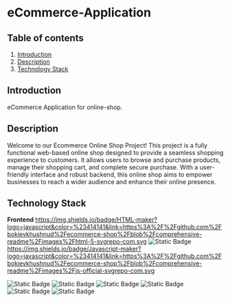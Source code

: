 # eCommerce-Application

## Table of contents
1. [Introduction](#introduction)
2. [Description](#description)
3. [Technology Stack](#stack)

## Introduction
eCommerce Application for online-shop.

## Description
Welcome to our Ecommerce Online Shop Project! This project is a fully functional web-based online shop designed to provide a seamless shopping experience to customers. It allows users to browse and purchase products, manage their shopping cart, and complete secure purchase. With a user-friendly interface and robust backend, this online shop aims to empower businesses to reach a wider audience and enhance their online presence.    

## Technology Stack

**Frontend**
https://img.shields.io/badge/HTML-maker?logo=javascript&color=%23414141&link=https%3A%2F%2Fgithub.com%2Fbokievkhushnud%2Fecommerce-shop%2Fblob%2Fcomprehensive-readme%2Fimages%2Fhtml-5-svgrepo-com.svg
![Static Badge](https://img.shields.io/badge/CSS%2FSASS-maker?color=%23eb13aa)
https://img.shields.io/badge/Javascript-maker?logo=javascript&color=%23414141&link=https%3A%2F%2Fgithub.com%2Fbokievkhushnud%2Fecommerce-shop%2Fblob%2Fcomprehensive-readme%2Fimages%2Fjs-official-svgrepo-com.svg

![Static Badge](https://img.shields.io/badge/React%20JS-maker?color=%239212fc)
![Static Badge](https://img.shields.io/badge/Typescript-maker?color=%2333f043)
![Static Badge](https://img.shields.io/badge/Webpack-maker?color=%232d49a3)
![Static Badge](https://img.shields.io/badge/ESlint-maker?color=%231ec0c5)
![Static Badge](https://img.shields.io/badge/Prettier-maker?color=%23cc330d)
![Static Badge](https://img.shields.io/badge/Husky-maker?color=%23a5005b)